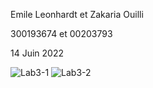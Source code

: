 Emile Leonhardt et Zakaria Ouilli

300193674 et 00203793

14 Juin 2022

![Lab3-1](https://user-images.githubusercontent.com/71717940/173721766-7cddc8cb-ba5b-4e65-846b-a11cb8036f1b.JPG)
![Lab3-2](https://user-images.githubusercontent.com/71717940/173721808-015cb16a-fd89-4576-a4b8-47ec93cb576c.JPG)

